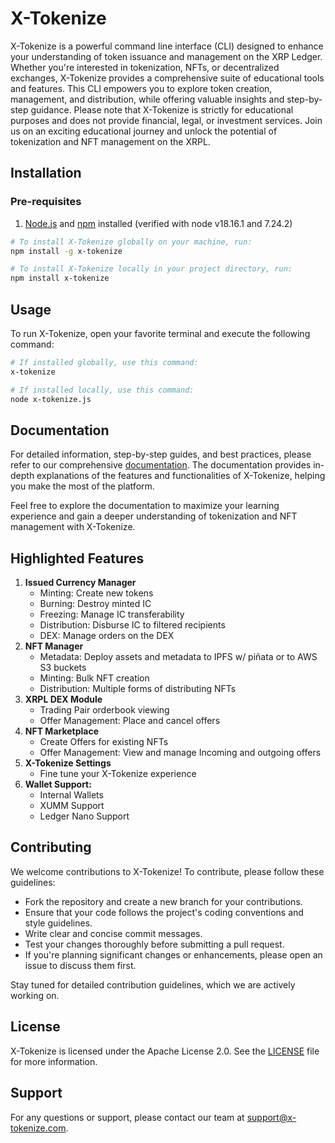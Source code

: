 # X-Tokenize

X-Tokenize is a powerful command line interface (CLI) designed to enhance your understanding of token issuance and management on the XRP Ledger. Whether you're interested in tokenization, NFTs, or decentralized exchanges, X-Tokenize provides a comprehensive suite of educational tools and features. This CLI empowers you to explore token creation, management, and distribution, while offering valuable insights and step-by-step guidance. Please note that X-Tokenize is strictly for educational purposes and does not provide financial, legal, or investment services. Join us on an exciting educational journey and unlock the potential of tokenization and NFT management on the XRPL.

## Installation
### Pre-requisites
1) [Node.js](https://nodejs.org/en/) and [npm](https://www.npmjs.com/) installed (verified with node v18.16.1 and 7.24.2)



```bash
# To install X-Tokenize globally on your machine, run:
npm install -g x-tokenize

# To install X-Tokenize locally in your project directory, run:
npm install x-tokenize
```


## Usage

To run X-Tokenize, open your favorite terminal and execute the following command:

```bash
# If installed globally, use this command:
x-tokenize

# If installed locally, use this command:
node x-tokenize.js
```

## Documentation

For detailed information, step-by-step guides, and best practices, please refer to our comprehensive [documentation](https://x-tokenize.gitbook.io/x-tokenize-documentation/). The documentation provides in-depth explanations of the features and functionalities of X-Tokenize, helping you make the most of the platform.

Feel free to explore the documentation to maximize your learning experience and gain a deeper understanding of tokenization and NFT management with X-Tokenize.


## Highlighted Features

1) **Issued Currency Manager**
    * Minting: Create new tokens
    * Burning: Destroy minted IC
    * Freezing: Manage IC transferability
    * Distribution: Disburse IC to filtered recipients
    * DEX: Manage orders on the DEX
2) **NFT Manager**
    * Metadata: Deploy assets and metadata to IPFS w/ piñata or to AWS S3 buckets
    * Minting: Bulk NFT creation
    * Distribution: Multiple forms of distributing NFTs
3)  **XRPL DEX Module**
    * Trading Pair orderbook viewing
    * Offer Management: Place and cancel offers
4)  **NFT Marketplace**
    * Create Offers for existing NFTs
    * Offer Management: View and manage Incoming and outgoing offers
5) **X-Tokenize Settings**
    * Fine tune your X-Tokenize experience
6) **Wallet Support:**
    * Internal Wallets
    * XUMM Support
    * Ledger Nano Support



## Contributing

We welcome contributions to X-Tokenize! To contribute, please follow these guidelines:

- Fork the repository and create a new branch for your contributions.
- Ensure that your code follows the project's coding conventions and style guidelines.
- Write clear and concise commit messages.
- Test your changes thoroughly before submitting a pull request.
- If you're planning significant changes or enhancements, please open an issue to discuss them first.

Stay tuned for detailed contribution guidelines, which we are actively working on.

## License

X-Tokenize is licensed under the Apache License 2.0. See the [LICENSE](LICENSE) file for more information.

## Support

For any questions or support, please contact our team at support@x-tokenize.com.
